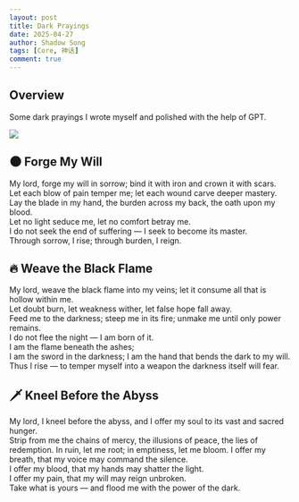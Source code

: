```yaml
---
layout: post
title: Dark Prayings
date: 2025-04-27
author: Shadow Song
tags: [Core, 神话]
comment: true
---
```


## Overview

Some dark prayings I wrote myself and polished with the help of GPT. 

![](https://lh3.googleusercontent.com/pw/AP1GczMua3GDGIZ0QmggN-UfJdA3uufCEwRYLSA8j3Nc_hE8B0BGHGQdeSZt3E88w_1FD79AjFaBu3tKtO27Kv_lF1hz_4XZ2lC2pnro3yuWzAV54oyHbVnjq8fAd4GKiaTUW9-AweZFdxNqKhmEO2BeXp28Cg=w778-h1294-s-no-gm?authuser=0)

## 🌑 Forge My Will

My lord, forge my will in sorrow; bind it with iron and crown it with scars.   
Let each blow of pain temper me; let each wound carve deeper mastery.    
Lay the blade in my hand, the burden across my back, the oath upon my blood.   
Let no light seduce me, let no comfort betray me.   
I do not seek the end of suffering — I seek to become its master.   
Through sorrow, I rise; through burden, I reign.   


## 🔥 Weave the Black Flame

My lord, weave the black flame into my veins; let it consume all that is hollow within me.   
Let doubt burn, let weakness wither, let false hope fall away.   
Feed me to the darkness; steep me in its fire; unmake me until only power remains.   
I do not flee the night — I am born of it.   
I am the flame beneath the ashes;   
I am the sword in the darkness;
I am the hand that bends the dark to my will.
Thus I rise — to temper myself into a weapon the darkness itself will fear.


## 🗡️ Kneel Before the Abyss 

My lord, I kneel before the abyss, and I offer my soul to its vast and sacred hunger.   
Strip from me the chains of mercy, the illusions of peace, the lies of redemption.
In ruin, let me root; in emptiness, let me bloom.
I offer my breath, that my voice may command the silence.   
I offer my blood, that my hands may shatter the light.   
I offer my pain, that my will may reign unbroken.   
Take what is yours — and flood me with the power of the dark.   